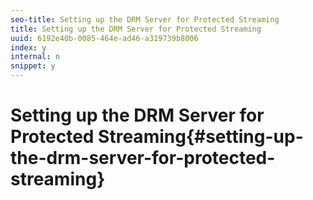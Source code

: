 ```yaml
---
seo-title: Setting up the DRM Server for Protected Streaming
title: Setting up the DRM Server for Protected Streaming
uuid: 6192e40b-0085-464e-ad46-a319739b8006
index: y
internal: n
snippet: y
---
```


# Setting up the DRM Server for Protected Streaming{#setting-up-the-drm-server-for-protected-streaming}

